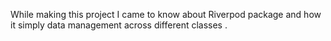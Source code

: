 While making this project I came to know about Riverpod package and how it simply data management across different classes .
